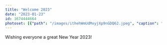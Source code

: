 ```yaml
---
title: "Welcome 2023"
date: "2023-01-23"
id: 1674444664
photoset: [{"path": "/images/ithehWmUdMxyjXp9nGDQ62.jpeg", "caption": "", "thumbnail": "True"}]
---
```

Wishing everyone a great New Year 2023!